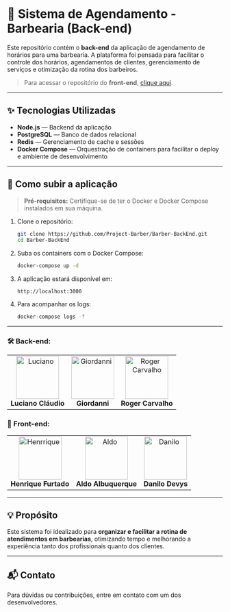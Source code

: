 # 💈 Sistema de Agendamento - Barbearia (Back-end)

Este repositório contém o **back-end** da aplicação de agendamento de horários para uma barbearia. A plataforma foi pensada para facilitar o controle dos horários, agendamentos de clientes, gerenciamento de serviços e otimização da rotina dos barbeiros.

> Para acessar o repositório do **front-end**, [clique aqui](https://github.com/Project-Barber/Barber-FrontEnd).


---

## ✨ Tecnologias Utilizadas

- **Node.js** — Backend da aplicação
- **PostgreSQL** — Banco de dados relacional
- **Redis** — Gerenciamento de cache e sessões
- **Docker Compose** — Orquestração de containers para facilitar o deploy e ambiente de desenvolvimento

---

## 🚀 Como subir a aplicação

> **Pré-requisitos:** Certifique-se de ter o Docker e Docker Compose instalados em sua máquina.

1. Clone o repositório:

   ```bash
   git clone https://github.com/Project-Barber/Barber-BackEnd.git
   cd Barber-BackEnd
   ```

2. Suba os containers com o Docker Compose:

   ```bash
   docker-compose up -d
   ```

3. A aplicação estará disponível em:

   ```
   http://localhost:3000
   ```

4. Para acompanhar os logs:

   ```bash
   docker-compose logs -f
   ```

---

### 🛠️ Back-end:
<table>
  <tr>
     <td align="center">
      <img src="https://github.com/Luciano-Claudio.png" alt="Luciano" width="100"><br>
      <b>Luciano Cláudio</b>
    </td>
     <td align="center">
      <img src="https://github.com/giiordanni.png" alt="Giordanni" width="100"><br>
      <b>Giordanni</b>
    </td>
    <td align="center">
      <img src="https://github.com/RogerCarvalhoUEPB.png" alt="Roger Carvalho" width="100"><br>
      <b>Roger Carvalho</b>
    </td>
  </tr>
</table>

### 🎨 Front-end:
<table>
  <tr>
      <td align="center">
      <img src="https://github.com/HenriqueFMA.png" alt="Henrrique" width="100"><br>
      <b>Henrique Furtado</b>
    </td>
    <td align="center">
      <img src="https://github.com/aldoalbuquerquejr.png" alt="Aldo" width="100"><br>
      <b>Aldo Albuquerque</b>
    </td>
    <td align="center">
      <img src="https://github.com/DanilloDevys.png" alt="Danilo" width="100"><br>
      <b>Danilo Devys</b>
    </td>
  </tr>
</table>

---

## 💡 Propósito

Este sistema foi idealizado para **organizar e facilitar a rotina de atendimentos em barbearias**, otimizando tempo e melhorando a experiência tanto dos profissionais quanto dos clientes.

---

## 📬 Contato

Para dúvidas ou contribuições, entre em contato com um dos desenvolvedores.

